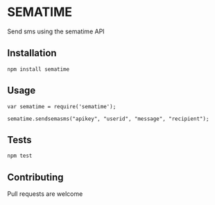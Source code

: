 SEMATIME
=========

Send sms using the sematime API

## Installation

  `npm install sematime`

## Usage

    var sematime = require('sematime');

    sematime.sendsemasms("apikey", "userid", "message", "recipient");


## Tests

  `npm test`

## Contributing

Pull requests are welcome

